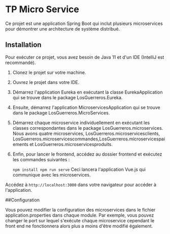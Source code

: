# TP Micro Service

Ce projet est une application Spring Boot qui inclut plusieurs microservices pour démontrer une architecture de système distribué.

## Installation

Pour exécuter ce projet, vous avez besoin de Java 11 et d'un IDE (IntelliJ est recommandé).

1. Clonez le projet sur votre machine.

2. Ouvrez le projet dans votre IDE.

3. Démarrez l'application Eureka en exécutant la classe EurekaApplication qui se trouve dans le package LosGuerreros.Eureka.

4. Ensuite, démarrez l'application MicroservicesApplication qui se trouve dans le package LosGuerreros.MicroServices.

5. Démarrez chaque microservice individuellement en exécutant les classes correspondantes dans le package LosGuerreros.microservices. Nous avons quatre microservices, LosGuerreros.microservicesclients, LosGuerreros.microservicescommandes,LosGuerreros.microservicespaiements et LosGuerreros.microservicesproduits.

6. Enfin, pour lancer le frontend, accédez au dossier frontend et exécutez les commandes suivantes :

    ``
    npm install
    npm run serve
    ``
Ceci lancera l'application Vue.js qui communique avec les microservices.

Accédez à ``http://localhost:3000`` dans votre navigateur pour accéder à l'application.

##Configuration

Vous pouvez modifier la configuration des microservices dans le fichier application.properties dans chaque module. Par exemple, vous pouvez changer le port sur lequel s'exécute chaque microservice cependant le front end ne fonctionnera alors plus a moins d'être modifié également.
